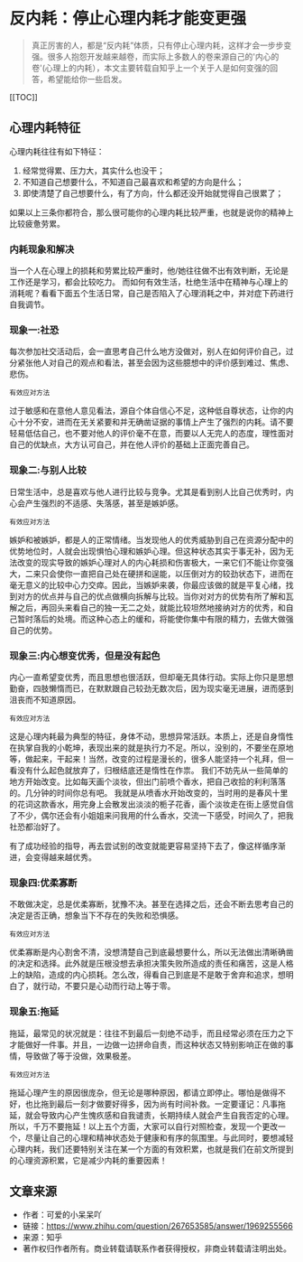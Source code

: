 # 反内耗：停止心理内耗才能变更强
> 真正厉害的人，都是“反内耗”体质，只有停止心理内耗，这样才会一步步变强。很多人抱怨开发越来越卷，而实际上多数人的卷来源自己的'内心的卷'(心理上的内耗），本文主要转载自知乎上一个关于人是如何变强的回答，希望能给你一些启发。

[[TOC]]

## 心理内耗特征
心理内耗往往有如下特征：
1. 经常觉得累、压力大，其实什么也没干；
2. 不知道自己想要什么，不知道自己最喜欢和希望的方向是什么；
3. 即使清楚了自己想要什么，有了方向，什么都还没开始就觉得自己很累了；

如果以上三条你都符合，那么很可能你的心理内耗比较严重，也就是说你的精神上比较疲惫劳累。

### 内耗现象和解决
当一个人在心理上的损耗和劳累比较严重时，他/她往往做不出有效判断，无论是工作还是学习，都会比较吃力。 而如何有效生活，杜绝生活中在精神与心理上的消耗呢？看看下面五个生活日常，自己是否陷入了心理消耗之中，并对症下药进行自我调节。

### 现象一:社恐
每次参加社交活动后，会一直思考自己什么地方没做对，别人在如何评价自己，过分紧张他人对自己的观点和看法，甚至会因为这些臆想中的评价感到难过、焦虑、悲伤。

`有效应对方法`

过于敏感和在意他人意见看法，源自个体自信心不足，这种低自尊状态，让你的内心十分不安，进而在无关紧要和并无确凿证据的事情上产生了强烈的内耗。请不要轻易低估自己，也不要对他人的评价毫不在意，而要以人无完人的态度，理性面对自己的优缺点，大方认可自己，并在他人评价的基础上正面完善自己。

### 现象二:与别人比较
日常生活中，总是喜欢与他人进行比较与竞争。尤其是看到别人比自己优秀时，内心会产生强烈的不适感、失落感，甚至是嫉妒感。

`有效应对方法`

嫉妒和被嫉妒，都是人的正常情绪。当发现他人的优秀威胁到自己在资源分配中的优势地位时，人就会出现惧怕心理和嫉妒心理。但这种状态其实于事无补，因为无法改变的现实导致的嫉妒心理对人的内心耗损和伤害极大，一来它们不能让你变强大，二来只会使你一直把自己处在硬拼和逞能，以压倒对方的较劲状态下，进而在毫无意义的比较中心力交瘁。因此，当嫉妒来袭，你最应该做的就是平复心绪，找到对方的优点并与自己的优点做横向拆解与比较。当你对对方的优势有所了解和瓦解之后，再回头来看自己的独一无二之处，就能比较坦然地接纳对方的优秀，和自己暂时落后的处境。而这种心态上的缓和，将能使你集中有限的精力，去做大做强自己的优势。

### 现象三:内心想变优秀，但是没有起色
内心一直希望变优秀，而且思想也很活跃，但却毫无具体行动。实际上你只是思想勤奋，四肢懒惰而已，在默默跟自己较劲无数次后，因为现实毫无进展，进而感到沮丧而不知道原因。

`有效应对方法`

这是心理内耗最为典型的特征，身体不动，思想异常活跃。本质上，还是自身惰性在执掌自我的小乾坤，表现出来的就是执行力不足。所以，没别的，不要坐在原地等，做起来，干起来！当然，改变的过程是漫长的，很多人能坚持一个礼拜，但一看没有什么起色就放弃了，归根结底还是惰性在作祟。 我们不妨先从一些简单的地方开始改变。比如每天画个淡妆，但出门前喷个香水，把自己收拾的利利落落的。几分钟的时间你总有吧。 我就是从喷香水开始改变的，当时用的是春风十里的花词这款香水，用完身上会散发出淡淡的栀子花香，画个淡妆走在街上感觉自信了不少，偶尔还会有小姐姐来问我用的什么香水，交流一下感受，时间久了，把我社恐都治好了。

有了成功经验的指导，再去尝试别的改变就能更容易坚持下去了，像这样循序渐进，会变得越来越优秀。

### 现象四:优柔寡断
不敢做决定，总是优柔寡断，犹豫不决。甚至在选择之后，还会不断去思考自己的决定是否正确，想象当下不存在的失败和恐惧感。

`有效应对方法`

优柔寡断是内心割舍不清，没想清楚自己到底最想要什么，所以无法做出清晰确凿的决定和选择。此外就是压根没想去承担决策失败所造成的责任和痛苦，这是人格上的缺陷，造成的内心损耗。怎么改，得看自己到底是不是敢于舍弃和追求，想明白了，就行动，不要只是心动而行动上等于零。

### 现象五:拖延
拖延，最常见的状况就是：往往不到最后一刻绝不动手，而且经常必须在压力之下才能做好一件事。并且，一边做一边拼命自责，而这种状态又特别影响正在做的事情，导致做了等于没做，效果极差。

`有效应对方法`

拖延心理产生的原因很庞杂，但无论是哪种原因，都请立即停止。哪怕是做得不好，也比拖到最后一刻才做要好得多，因为尚有时间补救。一定要谨记：凡事拖延，就会导致内心产生愧疚感和自我谴责，长期持续人就会产生自我否定的心理。所以，千万不要拖延！以上五个方面，大家可以自行对照检查，发现一个更改一个，尽量让自己的心理和精神状态处于健康和有序的氛围里。与此同时，要想减轻心理内耗，我们还要特别关注在某一个方面的有效积累，也就是我们在前文所提到的心理资源积累，它是减少内耗的重要因素！

## 文章来源
- 作者：可爱的小呆呆吖
- 链接：https://www.zhihu.com/question/267653585/answer/1969255566
- 来源：知乎
- 著作权归作者所有。商业转载请联系作者获得授权，非商业转载请注明出处。